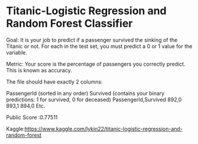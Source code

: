 # Titanic-Logistic Regression and Random Forest Classifier

Goal:
It is your job to predict if a passenger survived the sinking of the Titanic or not.
For each in the test set, you must predict a 0 or 1 value for the variable.

Metric:
Your score is the percentage of passengers you correctly predict. This is known as accuracy.

The file should have exactly 2 columns:

PassengerId (sorted in any order)
Survived (contains your binary predictions: 1 for survived, 0 for deceased)
PassengerId,Survived
892,0
893,1
894,0
Etc.

Public Score :0.77511

Kaggle:https://www.kaggle.com/lykin22/titanic-logistic-regression-and-random-forest
